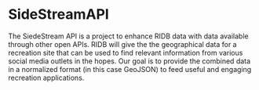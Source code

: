 # SideStreamAPI
The SiedeStream API is a project to enhance RIDB data with data available through other open APIs.  RIDB will give the the geographical data for a recreation site that can be used to find relevant information from various social media outlets in the hopes.  Our goal is to provide the combined data in a normalized format (in this case GeoJSON) to feed useful and engaging recreation applications. 
